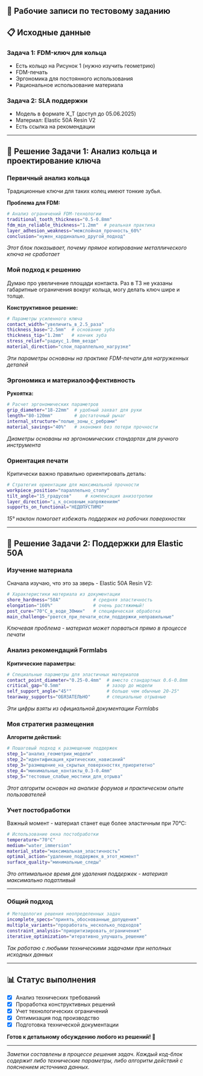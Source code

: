 
## 📝 Рабочие записи по тестовому заданию


## 📋 Исходные данные



### Задача 1: FDM-ключ для кольца
- Есть кольцо на Рисунок 1 (нужно изучить геометрию)
- FDM-печать
- Эргономика для постоянного использования  
- Рациональное использование материала

### Задача 2: SLA поддержки
- Модель в формате X_T (доступ до 05.06.2025)
- Материал: Elastic 50A Resin V2
- Есть ссылка на рекомендации

---

## 🔑 Решение Задачи 1: Анализ кольца и проектирование ключа

### Первичный анализ кольца

Традиционные ключи для таких колец имеют тонкие зубья.

**Проблема для FDM:**
```bash
# Анализ ограничений FDM-технологии
traditional_tooth_thickness="0.5-0.8mm"
fdm_min_reliable_thickness="1.2mm"  # реальная практика
layer_adhesion_weakness="межслойная_прочность_60%"
conclusion="нужен_кардинально_другой_подход"
```
*Этот блок показывает, почему прямое копирование металлического ключа не сработает*

### Мой подход к решению

Думаю про увеличение площади контакта. Раз в ТЗ не указаны габаритные ограничения вокруг кольца, могу делать ключ шире и толще.

**Конструктивное решение:**
```bash
# Параметры усиленного ключа
contact_width="увеличить_в_2.5_раза"
thickness_base="2.5mm"  # основание зуба
thickness_tip="1.2mm"   # кончик зуба
stress_relief="радиус_1.0mm_везде"
material_direction="слои_параллельно_нагрузке"
```
*Эти параметры основаны на практике FDM-печати для нагруженных деталей*

### Эргономика и материалоэффективность

**Рукоятка:**
```bash
# Расчет эргономических параметров  
grip_diameter="18-22mm"  # удобный захват для руки
length="80-120mm"        # достаточный рычаг
internal_structure="полые_зоны_с_ребрами"
material_savings="40%"   # экономия без потери прочности
```
*Диаметры основаны на эргономических стандартах для ручного инструмента*

### Ориентация печати

Критически важно правильно ориентировать деталь:

```bash
# Стратегия ориентации для максимальной прочности
workpiece_position="параллельно_столу"
tilt_angle="15_градусов"     # компенсация анизотропии
layer_direction="⊥_к_основным_напряжениям"
supports_on_functional="НЕДОПУСТИМО"
```
*15° наклон помогает избежать поддержек на рабочих поверхностях*

---

## 🧪 Решение Задачи 2: Поддержки для Elastic 50A

### Изучение материала

Сначала изучаю, что это за зверь - Elastic 50A Resin V2:

```bash
# Характеристики материала из документации
shore_hardness="50A"            # средняя эластичность
elongation="160%"               # очень растяжимый!
post_cure="70°C_в_воде_30мин"   # специфическая обработка
main_challenge="рвется_при_печати_если_поддержки_неправильные"
```
*Ключевая проблема - материал может порваться прямо в процессе печати*

### Анализ рекомендаций Formlabs

**Критические параметры:**
```bash
# Специальные параметры для эластичных материалов
contact_point_diameter="0.25-0.4mm"  # вместо стандартных 0.6-0.8mm
critical_gap="0.5mm"                 # зазор до модели
self_support_angle="45°"             # больше чем обычные 20-25°
tearaway_supports="ОБЯЗАТЕЛЬНО"      # специальные отрывные
```
*Эти цифры взяты из официальной документации Formlabs*

### Моя стратегия размещения

**Алгоритм действий:**
```bash
# Пошаговый подход к размещению поддержек
step_1="анализ_геометрии_модели"
step_2="идентификация_критических_нависаний" 
step_3="размещение_на_скрытых_поверхностях_приоритетно"
step_4="минимальные_контакты_0.3-0.4mm"
step_5="тестовые_слабые_мостики_для_отрыва"
```
*Этот алгоритм основан на анализе форумов и практическом опыте пользователей*

### Учет постобработки

Важный момент - материал станет еще более эластичным при 70°C:

```bash
# Использование окна постобработки
temperature="70°C"
medium="water_immersion" 
material_state="максимальная_эластичность"
optimal_action="удаление_поддержек_в_этот_момент"
surface_quality="минимальные_следы"
```
*Это оптимальное время для удаления поддержек - материал максимально податливый*

---

### Общий подход

```bash
# Методология решения неопределенных задач
incomplete_specs="принять_обоснованные_допущения"
multiple_variants="проработать_несколько_подходов"
constraint_analysis="приоритизировать_ограничения"
iterative_optimization="итеративно_улучшать_решение"
```
*Так работаю с любыми техническими задачами при неполных исходных данных*

---

## 📊 Статус выполнения

- [x] Анализ технических требований  
- [x] Проработка конструктивных решений
- [x] Учет технологических ограничений
- [x] Оптимизация под производство
- [x] Подготовка технической документации

**Готов к детальному обсуждению любого из решений! 🚀**

---

*Заметки составлены в процессе решения задач. Каждый код-блок содержит либо технические параметры, либо алгоритм действий с пояснением источника данных.*

